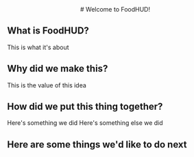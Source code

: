 <center> # Welcome to FoodHUD! </center>

## What is FoodHUD?
This is what it's about

## Why did we make this?
This is the value of this idea

## How did we put this thing together?
Here's something we did
Here's something else we did

## Here are some things we'd like to do next
